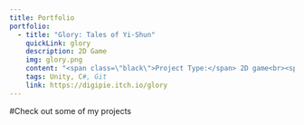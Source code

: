 ```yaml
---
title: Portfolio
portfolio:
  - title: "Glory: Tales of Yi-Shun"
    quickLink: glory
    description: 2D Game
    img: glory.png
    content: "<span class=\"black\">Project Type:</span> 2D game<br><span class=\"black\">Purpose:</span> Summer project module<br><span class=\"black\">Duration:</span> May to September 2018<br><span class=\"black\">Technology:</span> Unity, Visual Studio (C#), Git<br><span class=\"black\">Team: </span><a href=\"http://www.evantay.com\">Evan Tay</a>, <a href=\"http://www.linkedin.com/in/xuanhao\">Lim Xuan Hao</a><br><br><span class=\"black\">Description: </span><br><i>'In Glory, you play as Yi-Shun, the last remaining swordsman of the great city of Sandosa. The undead warlord Ma Ti and his minions are advancing on the city and only you can stop them.'</i><br><br>We worked on this project under the National University of Singapore's <a href=\"http://nusskylab-dev.comp.nus.edu.sg/\">CP2106: Independent Software Development Project (Orbital) module </a> which was conducted during the summer break. We were one of the top 11 out of 211 teams which received an award (Honorable Mention).<br><br><span class=\"black\">Resources: </span><br><a href=\"https://digipie.itch.io/glory\">Download the project on itch.io</a><br><a href=\"https://github.com/DigiPie/Glory\">View the repository on GitHub</a>"
    tags: Unity, C#, Git
    link: https://digipie.itch.io/glory
---
```

#Check out some of my projects
